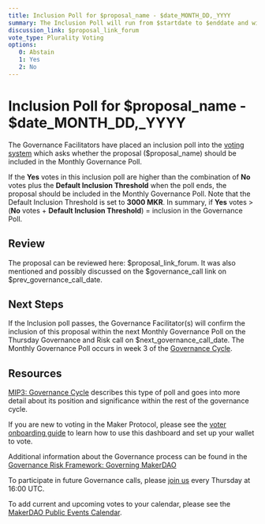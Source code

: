 ```yaml
---
title: Inclusion Poll for $proposal_name - $date_MONTH_DD,_YYYY
summary: The Inclusion Poll will run from $startdate to $enddate and will determine whether the proposal at hand should proceed to next week's Governance Poll. 
discussion_link: $proposal_link_forum
vote_type: Plurality Voting
options:
   0: Abstain
   1: Yes
   2: No
---
```

# Inclusion Poll for $proposal_name - $date_MONTH_DD,_YYYY

The Governance Facilitators have placed an inclusion poll into the [voting system](https://vote.makerdao.com/polling) which asks whether the proposal ($proposal_name) should be included in the Monthly Governance Poll.

If the **Yes** votes in this inclusion poll are higher than the combination of **No** votes plus the **Default Inclusion Threshold** when the poll ends, the proposal should be included in the Monthly Governance Poll. Note that the Default Inclusion Threshold is set to **3000 MKR**. In summary, if **Yes** votes > (**No** votes + **Default Inclusion Threshold**) = inclusion in the Governance Poll.

## Review

The proposal can be reviewed here: $proposal_link_forum. It was also mentioned and possibly discussed on the $governance_call link on $prev_governance_call_date.

## Next Steps

If the Inclusion poll passes, the Governance Facilitator(s) will confirm the inclusion of this proposal within the next Monthly Governance Poll on the Thursday Governance and Risk call on $next_governance_call_date. The Monthly Governance Poll occurs in week 3 of the [Governance Cycle](https://github.com/makerdao/mips/blob/Accepted/MIP3/mip3.md).

## Resources

[MIP3: Governance Cycle](https://github.com/makerdao/mips/blob/Accepted/MIP3/mip3.md) describes this type of poll and goes into more detail about its position and significance within the rest of the governance cycle.

If you are new to voting in the Maker Protocol, please see the [voter onboarding guide](https://community-development.makerdao.com/onboarding/voter-onboarding) to learn how to use this dashboard and set up your wallet to vote.

Additional information about the Governance process can be found in the [Governance Risk Framework: Governing MakerDAO](https://community-development.makerdao.com/governance/governance-risk-framework)

To participate in future Governance calls, please [join us](https://community-development.makerdao.com/governance/governance-and-risk-meetings) every Thursday at 16:00 UTC.

To add current and upcoming votes to your calendar, please see the [MakerDAO Public Events Calendar](https://calendar.google.com/calendar/embed?src=makerdao.com_3efhm2ghipksegl009ktniomdk%40group.calendar.google.com&ctz=America%2FLos_Angeles).

